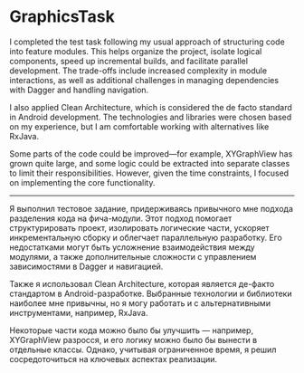 # GraphicsTask
I completed the test task following my usual approach of structuring code into feature modules. This helps organize the project, isolate logical components, speed up incremental builds, and facilitate parallel development. The trade-offs include increased complexity in module interactions, as well as additional challenges in managing dependencies with Dagger and handling navigation.

I also applied Clean Architecture, which is considered the de facto standard in Android development. The technologies and libraries were chosen based on my experience, but I am comfortable working with alternatives like RxJava.

Some parts of the code could be improved—for example, XYGraphView has grown quite large, and some logic could be extracted into separate classes to limit their responsibilities. However, given the time constraints, I focused on implementing the core functionality.

--------------------------------------

Я выполнил тестовое задание, придерживаясь привычного мне подхода разделения кода на фича-модули. Этот подход помогает структурировать проект, изолировать логические части, ускоряет инкрементальную сборку и облегчает параллельную разработку. Его недостатками могут быть усложнение взаимодействия между модулями, а также дополнительные сложности с управлением зависимостями в Dagger и навигацией.

Также я использовал Clean Architecture, которая является де-факто стандартом в Android-разработке. Выбранные технологии и библиотеки наиболее мне привычны, но я могу работать и с альтернативными инструментами, например, RxJava.

Некоторые части кода можно было бы улучшить — например, XYGraphView разросся, и его логику можно было бы вынести в отдельные классы. Однако, учитывая ограниченное время, я решил сосредоточиться на ключевых аспектах реализации.
